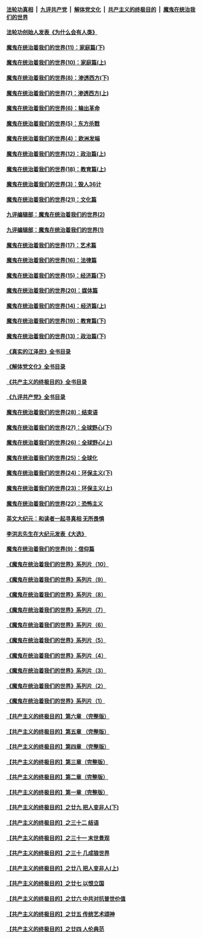 ####  [法轮功真相](../../../../basic/blob/master/README.md?t=02032013) &nbsp;|&nbsp; [九评共产党](../../../../9ping.md/blob/master/README.md?t=02032013) &nbsp;|&nbsp; [解体党文化](../../../../jtdwh.md/blob/master/README.md?t=02032013)  &nbsp;|&nbsp; [共产主义的终极目的](../../../../gczydzjmd.md/blob/master/README.md?t=02032013) &nbsp;|&nbsp; [魔鬼在统治我们的世界](../../../../mgztzwmdsj.md/blob/master/README.md?t=02032013) 

#### [法轮功创始人发表《为什么会有人类》](../pages/nsc422/n13912117.md?t=02032013) 

#### [魔鬼在统治着我们的世界(11)：家庭篇(下)](../pages/nsc422/n10440961.md?t=02032013) 

#### [魔鬼在统治着我们的世界(10)：家庭篇(上)](../pages/nsc422/n10435448.md?t=02032013) 

#### [魔鬼在统治着我们的世界(8)：渗透西方(下)](../pages/nsc422/n10429603.md?t=02032013) 

#### [魔鬼在统治着我们的世界(7)：渗透西方(上)](../pages/nsc422/n10426013.md?t=02032013) 

#### [魔鬼在统治着我们的世界(6)：输出革命](../pages/nsc422/n10421536.md?t=02032013) 

#### [魔鬼在统治着我们的世界(5)：东方杀戮](../pages/nsc422/n10417707.md?t=02032013) 

#### [魔鬼在统治着我们的世界(4)：欧洲发端](../pages/nsc422/n10414890.md?t=02032013) 

#### [魔鬼在统治着我们的世界(12)：政治篇(上)](../pages/nsc422/n10444576.md?t=02032013) 

#### [魔鬼在统治着我们的世界(18)：教育篇(上)](../pages/nsc422/n10526970.md?t=02032013) 

#### [魔鬼在统治着我们的世界(3)：毁人36计](../pages/nsc422/n10411583.md?t=02032013) 

#### [魔鬼在统治着我们的世界(21)：文化篇](../pages/nsc422/n10597706.md?t=02032013) 

#### [九评编辑部：魔鬼在统治着我们的世界(2)](../pages/nsc422/n10410036.md?t=02032013) 

#### [九评编辑部：魔鬼在统治着我们的世界(1)](../pages/nsc422/n10406825.md?t=02032013) 

#### [魔鬼在统治着我们的世界(17)：艺术篇](../pages/nsc422/n10499093.md?t=02032013) 

#### [魔鬼在统治着我们的世界(16)：法律篇](../pages/nsc422/n10485969.md?t=02032013) 

#### [魔鬼在统治着我们的世界(15)：经济篇(下)](../pages/nsc422/n10469975.md?t=02032013) 

#### [魔鬼在统治着我们的世界(20)：媒体篇](../pages/nsc422/n10586579.md?t=02032013) 

#### [魔鬼在统治着我们的世界(14)：经济篇(上)](../pages/nsc422/n10457370.md?t=02032013) 

#### [魔鬼在统治着我们的世界(19)：教育篇(下)](../pages/nsc422/n10564808.md?t=02032013) 

#### [魔鬼在统治着我们的世界(13)：政治篇(下)](../pages/nsc422/n10448270.md?t=02032013) 

#### [《真实的江泽民》全书目录](../pages/nsc422/n13721399.md?t=02032013) 

#### [《解体党文化》全书目录](../pages/nsc422/n13721157.md?t=02032013) 

#### [《共产主义的终极目的》全书目录](../pages/nsc422/n13721048.md?t=02032013) 

#### [《九评共产党》全书目录](../pages/nsc422/n13708085.md?t=02032013) 

#### [魔鬼在统治着我们的世界(28)：结束语](../pages/nsc422/n10936246.md?t=02032013) 

#### [魔鬼在统治着我们的世界(27)：全球野心(下)](../pages/nsc422/n10928319.md?t=02032013) 

#### [魔鬼在统治着我们的世界(26)：全球野心(上)](../pages/nsc422/n10900318.md?t=02032013) 

#### [魔鬼在统治着我们的世界(25)：全球化](../pages/nsc422/n10788205.md?t=02032013) 

#### [魔鬼在统治着我们的世界(24)：环保主义(下)](../pages/nsc422/n10695307.md?t=02032013) 

#### [魔鬼在统治着我们的世界(23)：环保主义(上)](../pages/nsc422/n10688613.md?t=02032013) 

#### [魔鬼在统治着我们的世界(22)：恐怖主义](../pages/nsc422/n10614727.md?t=02032013) 

#### [英文大纪元：和读者一起寻真相 无所畏惧](../pages/nsc422/n12542027.md?t=02032013) 

#### [李洪志先生在大纪元发表《大选》](../pages/nsc422/n12534746.md?t=02032013) 

#### [魔鬼在统治着我们的世界(9)：信仰篇](../pages/nsc422/n10432159.md?t=02032013) 

#### [《魔鬼在统治着我们的世界》系列片（10）](../pages/nsc422/n12292670.md?t=02032013) 

#### [《魔鬼在统治着我们的世界》系列片（9）](../pages/nsc422/n12290859.md?t=02032013) 

#### [《魔鬼在统治着我们的世界》系列片（8）](../pages/nsc422/n12287445.md?t=02032013) 

#### [《魔鬼在统治着我们的世界》系列片（7）](../pages/nsc422/n12283425.md?t=02032013) 

#### [《魔鬼在统治着我们的世界》系列片（6）](../pages/nsc422/n12282314.md?t=02032013) 

#### [《魔鬼在统治着我们的世界》系列片（5）](../pages/nsc422/n12281419.md?t=02032013) 

#### [《魔鬼在统治着我们的世界》系列片（4）](../pages/nsc422/n12274024.md?t=02032013) 

#### [《魔鬼在统治着我们的世界》系列片（3）](../pages/nsc422/n12271322.md?t=02032013) 

#### [《魔鬼在统治着我们的世界》系列片（2）](../pages/nsc422/n12269049.md?t=02032013) 

#### [《魔鬼在统治着我们的世界》系列片（1）](../pages/nsc422/n12267575.md?t=02032013) 

#### [【共产主义的终极目的】第六章 （完整版）](../pages/nsc422/n11428913.md?t=02032013) 

#### [【共产主义的终极目的】第五章 （完整版）](../pages/nsc422/n11428912.md?t=02032013) 

#### [【共产主义的终极目的】第四章 （完整版）](../pages/nsc422/n11428907.md?t=02032013) 

#### [【共产主义的终极目的】第三章（完整版）](../pages/nsc422/n11428848.md?t=02032013) 

#### [【共产主义的终极目的】第二章（完整版）](../pages/nsc422/n11428831.md?t=02032013) 

#### [【共产主义的终极目的】第一章（完整版）](../pages/nsc422/n11417651.md?t=02032013) 

#### [【共产主义的终极目的】之廿九 把人变非人(下)](../pages/nsc422/n11344140.md?t=02032013) 

#### [【共产主义的终极目的】之三十二 结语](../pages/nsc422/n11360535.md?t=02032013) 

#### [【共产主义的终极目的】之三十一 末世景观](../pages/nsc422/n11351129.md?t=02032013) 

#### [【共产主义的终极目的】之三十 几成狼世界](../pages/nsc422/n11348280.md?t=02032013) 

#### [【共产主义的终极目的】之廿八 把人变非人(上)](../pages/nsc422/n11340492.md?t=02032013) 

#### [【共产主义的终极目的】之廿七 以恨立国](../pages/nsc422/n11336944.md?t=02032013) 

#### [【共产主义的终极目的】之廿六 中共对抗普世价值](../pages/nsc422/n11324785.md?t=02032013) 

#### [【共产主义的终极目的】之廿五 传统艺术颂神](../pages/nsc422/n11296396.md?t=02032013) 

#### [【共产主义的终极目的】之廿四 人伦典范](../pages/nsc422/n11296397.md?t=02032013) 

